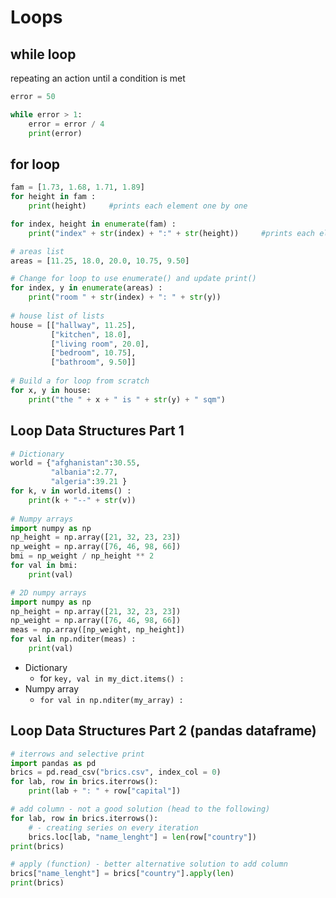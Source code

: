 # Loops
## while loop
repeating an action until a condition is met
```python
error = 50

while error > 1:
    error = error / 4
    print(error)
```
## for loop
```python
fam = [1.73, 1.68, 1.71, 1.89]
for height in fam :
    print(height)     #prints each element one by one

for index, height in enumerate(fam) :
    print("index" + str(index) + ":" + str(height))     #prints each element one by one as well as the index
```
```python
# areas list
areas = [11.25, 18.0, 20.0, 10.75, 9.50]

# Change for loop to use enumerate() and update print()
for index, y in enumerate(areas) :
    print("room " + str(index) + ": " + str(y))
    
# house list of lists
house = [["hallway", 11.25], 
         ["kitchen", 18.0], 
         ["living room", 20.0], 
         ["bedroom", 10.75], 
         ["bathroom", 9.50]]
         
# Build a for loop from scratch
for x, y in house:
    print("the " + x + " is " + str(y) + " sqm")
```

## Loop Data Structures Part 1
```python
# Dictionary
world = {"afghanistan":30.55,
         "albania":2.77,
         "algeria":39.21 }
for k, v in world.items() : 
    print(k + "--" + str(v))
    
# Numpy arrays
import numpy as np
np_height = np.array([21, 32, 23, 23])
np_weight = np.array([76, 46, 98, 66])
bmi = np_weight / np_height ** 2
for val in bmi:
    print(val)

# 2D numpy arrays
import numpy as np
np_height = np.array([21, 32, 23, 23])
np_weight = np.array([76, 46, 98, 66])
meas = np.array([np_weight, np_height])
for val in np.nditer(meas) :
    print(val)
```
- Dictionary
    - for `key, val in my_dict.items() :`
- Numpy array
    - `for val in np.nditer(my_array) :`

## Loop Data Structures Part 2 (pandas dataframe)
```python
# iterrows and selective print
import pandas as pd
brics = pd.read_csv("brics.csv", index_col = 0)
for lab, row in brics.iterrows():
    print(lab + ": " + row["capital"])

# add column - not a good solution (head to the following)
for lab, row in brics.iterrows():
    # - creating series on every iteration 
    brics.loc[lab, "name_lenght"] = len(row["country"])
print(brics)

# apply (function) - better alternative solution to add column
brics["name_lenght"] = brics["country"].apply(len)
print(brics)
```
